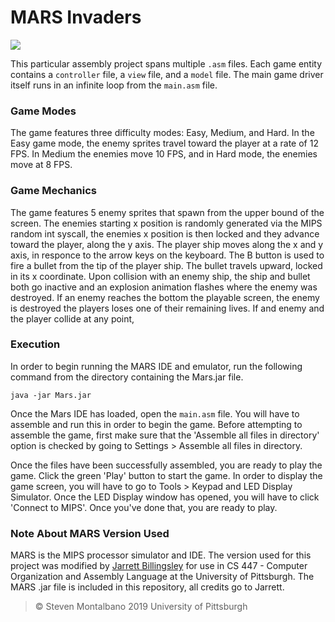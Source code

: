 # MARS Invaders

![](https://github.com/StevenMonty/MIPS-Space-Invaders/blob/master/gamePlay.gif)

This particular assembly project spans multiple ```.asm``` files. Each game entity contains a ```controller``` file, a ```view``` file, and a ```model``` file. The main game driver itself runs in an infinite loop from the ```main.asm``` file.

### Game Modes
The game features three difficulty modes: Easy, Medium, and Hard. In the Easy game mode, the enemy sprites travel toward the player at a rate of 12 FPS. In Medium the enemies move 10 FPS, and in Hard mode, the enemies move at 8 FPS.

### Game Mechanics
The game features 5 enemy sprites that spawn from the upper bound of the screen. The enemies starting x position is randomly generated via the MIPS random int syscall, the enemies x position is then locked and they advance toward the player, along the y axis. The player ship moves along the x and y axis, in responce to the arrow keys on the keyboard. The B button is used to fire a bullet from the tip of the player ship. The bullet travels upward, locked in its x coordinate. Upon collision with an enemy ship, the ship and bullet both go inactive and an explosion animation flashes where the enemy was destroyed. If an enemy reaches the bottom the playable screen, the enemy is destroyed the players loses one of their remaining lives. If and enemy and the player collide at any point,


### Execution
In order to begin running the MARS IDE and emulator, run the following command
from the directory containing the Mars.jar file.

```
java -jar Mars.jar
```

Once the Mars IDE has loaded, open the ```main.asm``` file. You will have to assemble and run this in order to begin the game. Before attempting to assemble the game, first make sure that the 'Assemble all files in directory' option is checked by going to Settings > Assemble all files in directory.

Once the files have been successfully assembled, you are ready to play the game. Click the green 'Play' button to start the game. In order to display the game screen, you will have to go to Tools > Keypad and LED Display Simulator. Once the LED Display window has opened, you will have to click 'Connect to MIPS'. Once you've done that, you are ready to play.

### Note About MARS Version Used
MARS is the MIPS processor simulator and IDE. The version used for this project
was modified by [Jarrett Billingsley](https://github.com/jarrettbillingsley) for use in CS 447 - Computer Organization
and Assembly Language at the University of Pittsburgh. The MARS .jar file is
included in this repository, all credits go to Jarrett.

>© Steven Montalbano 2019
>University of Pittsburgh
